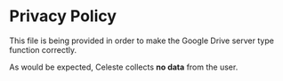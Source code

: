 # Privacy Policy
This file is being provided in order to make the Google Drive server type function correctly.

As would be expected, Celeste collects **no data** from the user.
